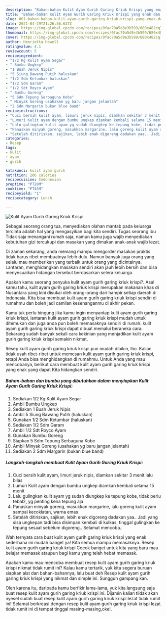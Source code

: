 ```yaml
---
description: "Bahan-bahan Kulit Ayam Gurih Garing Kriuk Krispi yang enak dan Mudah Dibuat"
title: "Bahan-bahan Kulit Ayam Gurih Garing Kriuk Krispi yang enak dan Mudah Dibuat"
slug: 801-bahan-bahan-kulit-ayam-gurih-garing-kriuk-krispi-yang-enak-dan-mudah-dibuat
date: 2021-04-29T21:26:56.637Z
image: https://img-global.cpcdn.com/recipes/0fac70a5d8e3b599/680x482cq70/kulit-ayam-gurih-garing-kriuk-krispi-foto-resep-utama.jpg
thumbnail: https://img-global.cpcdn.com/recipes/0fac70a5d8e3b599/680x482cq70/kulit-ayam-gurih-garing-kriuk-krispi-foto-resep-utama.jpg
cover: https://img-global.cpcdn.com/recipes/0fac70a5d8e3b599/680x482cq70/kulit-ayam-gurih-garing-kriuk-krispi-foto-resep-utama.jpg
author: Henrietta Howell
ratingvalue: 4.1
reviewcount: 5
recipeingredient:
- "1/2 Kg Kulit Ayam Segar"
- " Bumbu Ungkep"
- "1 Buah Jeruk Nipis"
- "5 Siung Bawang Putih haluskan"
- "1/2 Sdm Ketumbar haluskan"
- "1/2 Sdm Garam"
- "1/2 Sdt Royco Ayam"
- " Bumbu Goreng"
- "5 Sdm Tepung Serbaguna Kobe"
- " Minyak Goreng usahakan yg baru jangan jelantah"
- "2 Sdm Margarin bukan blue band"
recipeinstructions:
- "Cuci bersih kulit ayam, limuri jeruk nipis, diamkan sekitar 3 menit lalu bilas"
- "Lumuri Kulit ayam dengan bumbu ungkep diamkan kembali selama 15 menit"
- "Lalu gulingkan kulit ayam yg sudah diungkep ke tepung kobe, tidak perlu tebal2, yg penting kena tepung aja"
- "Panaskan minyak goreng, masukkan margarine, lalu goreng kulit ayam sampai kecoklatan, warna emas"
- "Setelah ditiriskan, sajikan, lebih enak digoreng dadakan yaa.. Jadi yang sisa ungkepan tadi bisa disimpan kembali di kulkas, tinggal gulingkan ke tepung sesaat sebelum digoreng.. Selamat mencoba.."
categories:
- Resep
tags:
- kulit
- ayam
- gurih

katakunci: kulit ayam gurih 
nutrition: 206 calories
recipecuisine: Indonesian
preptime: "PT20M"
cooktime: "PT45M"
recipeyield: "1"
recipecategory: Lunch

---
```



![Kulit Ayam Gurih Garing Kriuk Krispi](https://img-global.cpcdn.com/recipes/0fac70a5d8e3b599/680x482cq70/kulit-ayam-gurih-garing-kriuk-krispi-foto-resep-utama.jpg)

Sebagai seorang orang tua, menyediakan olahan mantab pada keluarga tercinta adalah hal yang mengasyikan bagi kita sendiri. Tugas seorang ibu Tidak saja menangani rumah saja, namun kamu juga wajib menyediakan kebutuhan gizi tercukupi dan masakan yang dimakan anak-anak wajib lezat.

Di zaman  sekarang, anda memang mampu mengorder masakan praktis tidak harus ribet membuatnya lebih dulu. Namun banyak juga orang yang selalu mau memberikan yang terbaik untuk orang yang dicintainya. Lantaran, menghidangkan masakan sendiri akan jauh lebih bersih dan bisa menyesuaikan hidangan tersebut berdasarkan selera keluarga. 



Apakah kamu seorang penyuka kulit ayam gurih garing kriuk krispi?. Asal kamu tahu, kulit ayam gurih garing kriuk krispi merupakan makanan khas di Nusantara yang kini disukai oleh orang-orang dari hampir setiap daerah di Indonesia. Kita bisa membuat kulit ayam gurih garing kriuk krispi sendiri di rumahmu dan boleh jadi camilan kesenanganmu di akhir pekan.

Kamu tak perlu bingung jika kamu ingin menyantap kulit ayam gurih garing kriuk krispi, lantaran kulit ayam gurih garing kriuk krispi mudah untuk ditemukan dan juga anda pun boleh memasaknya sendiri di rumah. kulit ayam gurih garing kriuk krispi dapat dibuat memalui beraneka cara. Sekarang sudah banyak sekali cara kekinian yang menjadikan kulit ayam gurih garing kriuk krispi semakin nikmat.

Resep kulit ayam gurih garing kriuk krispi pun mudah dibikin, lho. Kalian tidak usah ribet-ribet untuk memesan kulit ayam gurih garing kriuk krispi, tetapi Anda bisa menghidangkan di rumahmu. Untuk Anda yang mau mencobanya, berikut cara membuat kulit ayam gurih garing kriuk krispi yang enak yang dapat Kita hidangkan sendiri.

<!--inarticleads1-->

##### Bahan-bahan dan bumbu yang dibutuhkan dalam menyiapkan Kulit Ayam Gurih Garing Kriuk Krispi:

1. Sediakan 1/2 Kg Kulit Ayam Segar
1. Ambil  Bumbu Ungkep
1. Sediakan 1 Buah Jeruk Nipis
1. Ambil 5 Siung Bawang Putih (haluskan)
1. Gunakan 1/2 Sdm Ketumbar (haluskan)
1. Sediakan 1/2 Sdm Garam
1. Ambil 1/2 Sdt Royco Ayam
1. Gunakan  Bumbu Goreng
1. Siapkan 5 Sdm Tepung Serbaguna Kobe
1. Ambil  Minyak Goreng (usahakan yg baru jangan jelantah)
1. Sediakan 2 Sdm Margarin (bukan blue band)




<!--inarticleads2-->

##### Langkah-langkah membuat Kulit Ayam Gurih Garing Kriuk Krispi:

1. Cuci bersih kulit ayam, limuri jeruk nipis, diamkan sekitar 3 menit lalu bilas
1. Lumuri Kulit ayam dengan bumbu ungkep diamkan kembali selama 15 menit
1. Lalu gulingkan kulit ayam yg sudah diungkep ke tepung kobe, tidak perlu tebal2, yg penting kena tepung aja
1. Panaskan minyak goreng, masukkan margarine, lalu goreng kulit ayam sampai kecoklatan, warna emas
1. Setelah ditiriskan, sajikan, lebih enak digoreng dadakan yaa.. Jadi yang sisa ungkepan tadi bisa disimpan kembali di kulkas, tinggal gulingkan ke tepung sesaat sebelum digoreng.. Selamat mencoba..




Wah ternyata cara buat kulit ayam gurih garing kriuk krispi yang enak sederhana ini mudah banget ya! Kita semua mampu memasaknya. Resep kulit ayam gurih garing kriuk krispi Cocok banget untuk kita yang baru mau belajar memasak ataupun bagi kamu yang telah hebat memasak.

Apakah kamu mau mencoba membuat resep kulit ayam gurih garing kriuk krispi nikmat tidak rumit ini? Kalau kamu tertarik, yuk kita segera buruan siapkan alat dan bahan-bahannya, lalu buat deh Resep kulit ayam gurih garing kriuk krispi yang nikmat dan simple ini. Sungguh gampang kan. 

Oleh karena itu, daripada kamu berfikir lama-lama, yuk kita langsung saja buat resep kulit ayam gurih garing kriuk krispi ini. Dijamin kalian tiidak akan nyesel sudah buat resep kulit ayam gurih garing kriuk krispi lezat tidak rumit ini! Selamat berkreasi dengan resep kulit ayam gurih garing kriuk krispi lezat tidak rumit ini di tempat tinggal masing-masing,oke!.


